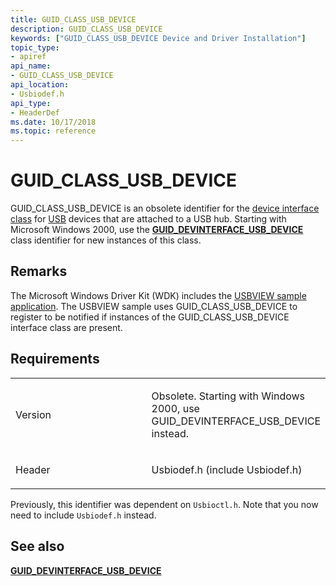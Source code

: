 ```yaml
---
title: GUID_CLASS_USB_DEVICE
description: GUID_CLASS_USB_DEVICE
keywords: ["GUID_CLASS_USB_DEVICE Device and Driver Installation"]
topic_type:
- apiref
api_name:
- GUID_CLASS_USB_DEVICE
api_location:
- Usbiodef.h
api_type:
- HeaderDef
ms.date: 10/17/2018
ms.topic: reference
---
```


# GUID_CLASS_USB_DEVICE


GUID_CLASS_USB_DEVICE is an obsolete identifier for the [device interface class](./overview-of-device-interface-classes.md) for [USB](../index.yml) devices that are attached to a USB hub. Starting with Microsoft Windows 2000, use the [**GUID_DEVINTERFACE_USB_DEVICE**](guid-devinterface-usb-device.md) class identifier for new instances of this class.

## Remarks

The Microsoft Windows Driver Kit (WDK) includes the [USBVIEW sample application](/samples/browse/). The USBVIEW sample uses GUID_CLASS_USB_DEVICE to register to be notified if instances of the GUID_CLASS_USB_DEVICE interface class are present.

## Requirements

<table>
<colgroup>
<col width="50%" />
<col width="50%" />
</colgroup>
<tbody>
<tr class="odd">
<td align="left"><p>Version</p></td>
<td align="left"><p>Obsolete. Starting with Windows 2000, use GUID_DEVINTERFACE_USB_DEVICE instead.</p></td>
</tr>
<tr class="even">
<td align="left"><p>Header</p></td>
<td align="left">Usbiodef.h (include Usbiodef.h)</td>
</tr>
</tbody>
</table>

Previously, this identifier was dependent on `Usbioctl.h`.  Note that you now need to include `Usbiodef.h` instead.

## See also


[**GUID_DEVINTERFACE_USB_DEVICE**](guid-devinterface-usb-device.md)

